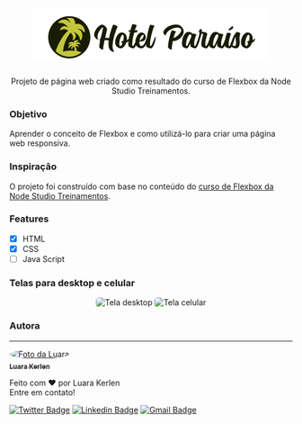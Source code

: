 <h1 align="center">
  <img alt="Logo Hotel Paraíso" title="Hotel Paraíso" src="./img/logo.png" />
</h1>

<p align="center"> Projeto de página web criado como resultado do curso de Flexbox da Node Studio Treinamentos. </p>

<h3 id="objetivo">Objetivo</h3>
Aprender o conceito de Flexbox e como utilizá-lo para criar uma página web responsiva.

<h3 id="inspiracao">Inspiração</h3>
O projeto foi construído com base no conteúdo do <a href="https://www.nodestudio.com.br/curso/curso-de-flexbox" target="_blank"> curso de Flexbox da Node Studio Treinamentos</a>.

### Features

- [x] HTML
- [x] CSS
- [ ] Java Script

<h3 id="objetivo">Telas para desktop e celular</h3>
<p align="center">
  <img style="border-radius: 5px" height="300" src="./gifs/desktop.gif" alt="Tela desktop">
  <img style="border-radius: 5px" height="300" src="./gifs/celular.gif" alt="Tela celular">
</p>

### Autora
---

<a href="https://www.linkedin.com/in/luarakerlen/">
 <img title="Luara Kerlen" style="border-radius: 50%;" src="https://media-exp1.licdn.com/dms/image/C4E03AQGS1uYwIh8sPQ/profile-displayphoto-shrink_200_200/0/1517236388384?e=1613606400&v=beta&t=CDWXZHUBDwCQJ_2S8l5hfBRs_pbXtXQmacwsFLBcqpg" width="100px;" alt="Foto da Luara"/>
 <br />
 <sub><b>Luara Kerlen</b></sub></a> <a href="https://www.linkedin.com/in/luarakerlen/" title="Luara Kerlen"></a>


Feito com ❤️ por Luara Kerlen
<br>Entre em contato!

[![Twitter Badge](https://img.shields.io/twitter/url?label=%40luarakerlen&style=social&url=https%3A%2F%2Ftwitter.com%2Fluarakerlen)](https://twitter.com/luarakerlen)
[![Linkedin Badge](https://img.shields.io/badge/-Luara%20Kerlen-blue?style=flat-square&logo=Linkedin&logoColor=white&link=https://www.linkedin.com/in/luarakerlen/)](https://www.linkedin.com/in/luarakerlen/) 
[![Gmail Badge](https://img.shields.io/badge/-luarakerlen12@gmail.com-c14438?style=flat-square&logo=Gmail&logoColor=white&link=mailto:luarakerlen12@gmail.com)](mailto:luarakerlen12@gmail.com)
